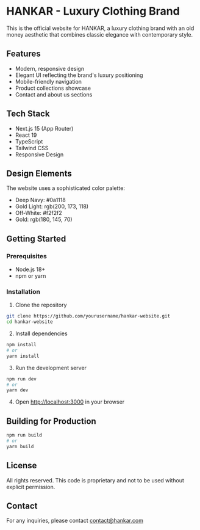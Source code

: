 # HANKAR - Luxury Clothing Brand

This is the official website for HANKAR, a luxury clothing brand with an old money aesthetic that combines classic elegance with contemporary style.

## Features

- Modern, responsive design
- Elegant UI reflecting the brand's luxury positioning
- Mobile-friendly navigation
- Product collections showcase
- Contact and about us sections

## Tech Stack

- Next.js 15 (App Router)
- React 19
- TypeScript
- Tailwind CSS
- Responsive Design

## Design Elements

The website uses a sophisticated color palette:
- Deep Navy: #0a1118
- Gold Light: rgb(200, 173, 118)
- Off-White: #f2f2f2
- Gold: rgb(180, 145, 70)

## Getting Started

### Prerequisites

- Node.js 18+ 
- npm or yarn

### Installation

1. Clone the repository
```bash
git clone https://github.com/yourusername/hankar-website.git
cd hankar-website
```

2. Install dependencies
```bash
npm install
# or
yarn install
```

3. Run the development server
```bash
npm run dev
# or
yarn dev
```

4. Open [http://localhost:3000](http://localhost:3000) in your browser

## Building for Production

```bash
npm run build
# or
yarn build
```

## License

All rights reserved. This code is proprietary and not to be used without explicit permission.

## Contact

For any inquiries, please contact [contact@hankar.com](mailto:contact@hankar.com)

